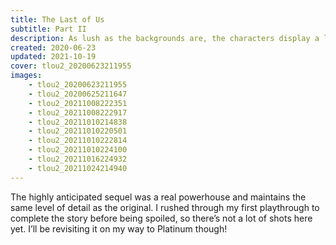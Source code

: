 ```yaml
---
title: The Last of Us
subtitle: Part II
description: As lush as the backgrounds are, the characters display a lot of expressions and mannerisms too, so I explored more portrait-style&nbsp;framing.
created: 2020-06-23
updated: 2021-10-19
cover: tlou2_20200623211955
images:
    - tlou2_20200623211955
    - tlou2_20200625211647
    - tlou2_20211008222351
    - tlou2_20211008222917
    - tlou2_20211010214838
    - tlou2_20211010220501
    - tlou2_20211010222814
    - tlou2_20211010224100
    - tlou2_20211016224932
    - tlou2_20211024214940
---
```


The highly anticipated sequel was a real powerhouse and maintains the same level of detail as the original. I rushed through my first playthrough to complete the story before being spoiled, so there’s not a lot of shots here yet. I’ll be revisiting it on my way to Platinum though!
